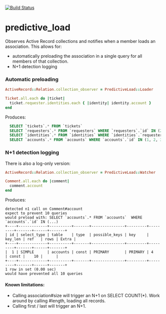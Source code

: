 [![Build Status](https://travis-ci.org/eac/resque-durable.png)](https://travis-ci.org/eac/predictive_load)

predictive_load
===============

Observes Active Record collections and notifies when a member loads an association. This allows for:
* automatically preloading the association in a single query for all members of that collection.
* N+1 detection logging 



### Automatic preloading


```ruby
ActiveRecord::Relation.collection_observer = PredictiveLoad::Loader

Ticket.all.each do |ticket| 
  ticket.requester.identities.each { |identity| identity.account }
end
```

Produces:
```sql
  SELECT `tickets`.* FROM `tickets`
  SELECT `requesters`.* FROM `requesters` WHERE `requesters`.`id` IN (2, 7, 12, 32, 37)
  SELECT `identities`.* FROM `identities` WHERE `identities`.`requester_id` IN (2, 7, 12, 32, 37)
  SELECT `accounts`.* FROM `accounts` WHERE `accounts`.`id` IN (1, 2, 3)
```

### N+1 detection logging

There is also a log-only version:
```ruby
ActiveRecord::Relation.collection_observer = PredictiveLoad::Watcher

Comment.all.each do |comment|
  comment.account
end

```

Produces:

```
detected n1 call on Comment#account
expect to prevent 10 queries
would preload with: SELECT `accounts`.* FROM `accounts`  WHERE `accounts`.`id` IN (...)
+----+-------------+----------+-------+---------------+---------+---------+-------+------+-------+
| id | select_type | table    | type  | possible_keys | key     | key_len | ref   | rows | Extra |
+----+-------------+----------+-------+---------------+---------+---------+-------+------+-------+
|  1 | SIMPLE      | accounts | const | PRIMARY       | PRIMARY | 4       | const |    10 |      |
+----+-------------+----------+-------+---------------+---------+---------+-------+------+-------+
1 row in set (0.00 sec)
would have prevented all 10 queries

```

#### Known limitations:

* Calling association#size will trigger an N+1 on SELECT COUNT(*). Work around by calling #length, loading all records.
* Calling first / last will trigger an N+1.
